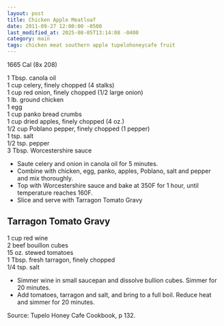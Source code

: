 ```yaml
---
layout: post
title: Chicken Apple Meatloaf
date: 2011-09-27 12:00:00 -0500
last_modified_at: 2025-08-05T13:14:08 -0400
category: main
tags: chicken meat southern apple tupelohoneycafe fruit
---
```

1665 Cal (8x 208)
  
1 Tbsp. canola oil  
1 cup celery, finely chopped (4 stalks)  
1 cup red onion, finely chopped (1/2 large onion)  
1 lb. ground chicken  
1 egg  
1 cup panko bread crumbs  
1 cup dried apples, finely chopped (4 oz.)  
1/2 cup Poblano pepper, finely chopped (1 pepper)  
1 tsp. salt  
1/2 tsp. pepper  
3 Tbsp. Worcestershire sauce  

 * Saute celery and onion in canola oil for 5 minutes.
 * Combine with chicken, egg, panko, apples, Poblano, salt and pepper and mix thoroughly.
 * Top with Worcestershire sauce and bake at 350F for 1 hour, until temperature reaches 160F.
 * Slice and serve with Tarragon Tomato Gravy

## Tarragon Tomato Gravy

1 cup red wine  
2 beef bouillon cubes  
15 oz. stewed tomatoes  
1 Tbsp. fresh tarragon, finely chopped  
1/4 tsp. salt  

 * Simmer wine in small saucepan and dissolve bullion cubes. Simmer for 20 minutes.
 * Add tomatoes, tarragon and salt, and bring to a full boil. Reduce heat and simmer for 20 minutes.


Source: Tupelo Honey Cafe Cookbook, p 132.
